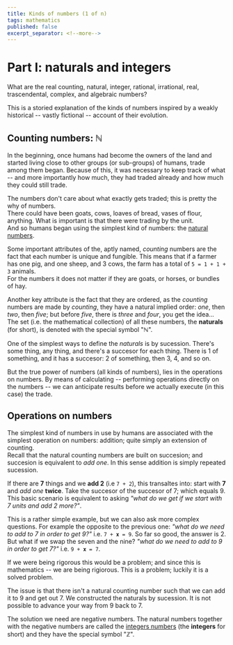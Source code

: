 ```yaml
---
title: Kinds of numbers (1 of n)
tags: mathematics
published: false
excerpt_separator: <!--more-->
---
```


# Part I: naturals and integers

What are the real counting, natural, integer, rational, irrational, real, trascendental, complex, and algebraic numbers?

This is a storied explanation of the kinds of numbers inspired by a weakly historical -- vastly fictional -- account of their evolution.

<!--more-->

## Counting numbers: ℕ

In the beginning, once humans had become the owners of the land and started living close to other groups (or sub-groups) of humans, trade among them began. Because of this, it was necessary to keep track of what -- and more importantly how much, they had traded already and how much they could still trade.

The numbers don't care about what exactly gets traded; this is pretty the why of numbers.  
There could have been goats, cows, loaves of bread, vases of flour, anything. What is important is that there were trading by the unit.  
And so humans began using the simplest kind of numbers: the [natural numbers](https://en.wikipedia.org/wiki/Natural_number).

Some important attributes of the, aptly named, _counting_ numbers are the fact that each number is unique and fungible. This means that if a farmer has one pig, and one sheep, and 3 cows, the farm has a total of `5 = 1 + 1 + 3` animals.  
For the numbers it does not matter if they are goats, or horses, or bundles of hay.

Another key attribute is the fact that they are ordered, as the _counting_ numbers are made by _counting_, they have a natural implied order: _one_, then _two_, then _five_; but before _five_, there is _three_ and _four_, you get the idea...  
The set (i.e. the mathematical collection) of all these numbers, the __naturals__ (for short), is denoted with the special symbol "ℕ".

One of the simplest ways to define the _naturals_ is by sucession. There's some thing, any thing, and there's a succesor for each thing. There is 1 of something, and it has a succesor: 2 of something, then 3, 4, and so on.

But the true power of numbers (all kinds of numbers), lies in the operations on numbers. By means of calculating -- performing operations directly on the numbers -- we can anticipate results before we actually execute (in this case) the trade.


## Operations on numbers

The simplest kind of numbers in use by humans are associated with the simplest operation on numbers: addition; quite simply an extension of counting.  
Recall that the natural counting numbers are built on succesion; and succesion is equivalent to _add one_. In this sense addition is simply repeated sucession.

If there are __7__ things and we __add 2__ (i.e `7 + 2`), this transaltes into: start with __7__ and _add one_ __twice__. Take the succesor of the succesor of 7; which equals 9.
This basic scenario is equivalent to asking _"what do we get if we start with 7 units and add 2 more?"_.

This is a rather simple example, but we can also ask more complex questions. For example the opposite to the previous one: _"what do we need to add to 7 in order to get 9?"_ i.e. `7 + 𝐱 = 9`. So far so good, the answer is 2.  
But what if we swap the seven and the nine? _"what do we need to add to 9 in order to get 7?"_ i.e. `9 + 𝐱 = 7`.

If we were being rigorous this would be a problem; and since this is mathematics -- we are being rigiorous. This is a problem; luckily it is a solved problem.

The issue is that there isn't a natural counting number such that we can add it to 9 and get out 7. We constructed the naturals by sucession. It is not possible to advance your way from 9 back to 7.

The solution we need are negative numbers. The natural numbers together with the negative numbers are called the [integers numbers](https://en.wikipedia.org/wiki/Integer) (the __integers__ for short) and they have the special symbol "ℤ".
